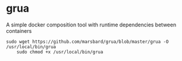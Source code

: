 # grua
A simple docker composition tool with runtime dependencies between containers

    sudo wget https://github.com/marsbard/grua/blob/master/grua -O /usr/local/bin/grua
		sudo chmod +x /usr/local/bin/grua
